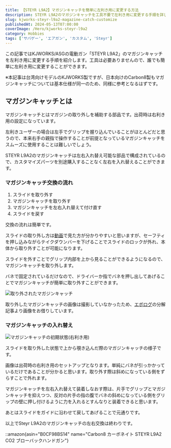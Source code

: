 ```yaml
---
title: 【STEYR L9A2】マガジンキャッチを簡単に左利き用に変更する方法
description: STEYR L9A2のマガジンキャッチを工具不要で左利き用に変更する手順を詳しく解説。スライド取り外しからマガジンキャッチの左右入れ替えまで写真付きで紹介。
slug: kjworks-steyr-l9a2-magazine-catch-customize
publishedAt: 2024-05-13T07:00:00
coverImage: /Hero/kjworks-steyr-l9a2
category: Hobbies
tags: ['サバゲー', 'エアガン', 'カスタム', 'Steyr']
---
```


この記事ではKJWORKS/ASGの電動ガン「STEYR L9A2」のマガジンキャッチを左利き用に変更する手順を紹介します。工具は必要ありませんので、誰でも簡単に左利き用に変更することができます。

※本記事は台湾向けモデルのKJWORKS製ですが、日本向けのCarbon8製もマガジンキャッチについては基本仕様が同一のため、同様に参考となるはずです。

## マガジンキャッチとは

マガジンキャッチとはマガジンの取り外しを補助する部品です。出荷時は右利き用の設定になっています。

左利きユーザーの場合は左手でグリップを握り込んでいることがほとんどだと思うので、本来右手の親指で操作することが前提となっているマガジンキャッチをスムーズに使用することは難しいでしょう。

STEYR L9A2のマガジンキャッチは左右入れ替え可能な部品で構成されているので、カスタマイズパーツを別途購入することなく左右を入れ替えることができます。

### マガジンキャッチ交換の流れ

1. スライドを取り外す
2. マガジンキャッチを取り外す
3. マガジンキャッチを左右入れ替えて付け直す
4. スライドを戻す

交換の流れは簡単です。

スライドの取り外し方は[動画](https://youtu.be/dAkLtFYUnGU?si=NhyIsTyVcgaji36P&t=630)で見た方が分かりやすいと思いますが、セーフティを押し込みながらテイクダウンバーを下げることでスライドのロックが外れ、本体から取り外すことが可能になります。

スライドを外すことでグリップ内部を上から見ることができるようになるので、マガジンキャッチを取り外します。

バネで固定されているだけなので、ドライバーか指でバネを押し出してあげることでマガジンキャッチが簡単に取り外すことができます。

![取り外されたマガジンキャッチ](/Other/steyr-l9a2-magazine-catch)

取り外したマガジンキャッチの画像は撮影していなかったため、[エボログ](https://blog.evolutor.net/2024/03/22/carbon8-steyr-l9a2-disassembly/)の分解記事より画像をお借りしています。

### マガジンキャッチの入れ替え

![マガジンキャッチの初期状態(右利き用)](/Other/steyr-l9a2-magazine-catch-2)

スライドを取り外した状態で上から覗き込んだ際のマガジンキャッチの様子です。

画像は出荷時の右利き用のセットアップとなります。単純にバネが引っかかっているだけであることが分かると思います。取り外す際は斜めになっている側をずらすことで外れます。

マガジンキャッチを左右入れ替えて装着しなおす際は、片手でグリップとマガジンキャッチを抑えつつ、反対の片手の指の腹でバネの斜めになっている側をグリップの壁に押し付けるように力を入れるとすんなりと装着できると思います。

あとはスライドをガイドに沿わせて戻してあげることで元通りです。

以上でSteyr L9A2のマガジンキャッチの左右交換は終わりです。

::amazon{asin="B0CF98BS14" name="Carbon8 カーボネイト STEYR L9A2 CO2 ブローバックハンドガン"}
